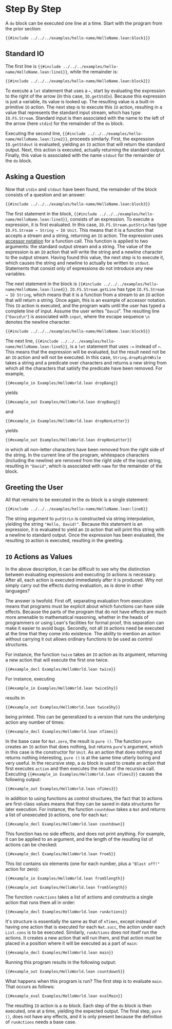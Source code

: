 # Step By Step

A `do` block can be executed one line at a time.
Start with the program from the prior section:
```Lean
{{#include ../../../examples/hello-name/HelloName.lean:block1}}
```

## Standard IO

The first line is `{{#include ../../../examples/hello-name/HelloName.lean:line1}}`, while the remainder is:
```Lean
{{#include ../../../examples/hello-name/HelloName.lean:block2}}
```
To execute a `let` statement that uses a `←`, start by evaluating the expression to the right of the arrow (in this case, `IO.getStdIn`).
Because this expression is just a variable, its value is looked up.
The resulting value is a built-in primitive `IO` action.
The next step is to execute this `IO` action, resulting in a value that represents the standard input stream, which has type `IO.FS.Stream`.
Standard input is then associated with the name to the left of the arrow (here `stdin`) for the remainder of the `do` block.

Executing the second line, `{{#include ../../../examples/hello-name/HelloName.lean:line2}}`, proceeds similarly.
First, the expression `IO.getStdout` is evaluated, yielding an `IO` action that will return the standard output.
Next, this action is executed, actually returning the standard output.
Finally, this value is associated with the name `stdout` for the remainder of the `do` block.

## Asking a Question

Now that `stdin` and `stdout` have been found, the remainder of the block consists of a question and an answer:
```Lean
{{#include ../../../examples/hello-name/HelloName.lean:block3}}
```

The first statement in the block, `{{#include ../../../examples/hello-name/HelloName.lean:line3}}`, consists of an expression.
To execute a expression, it is first evaluated.
In this case, `IO.FS.Stream.putStrLn` has type `IO.FS.Stream → String → IO Unit`.
This means that it is a function that accepts a stream and a string, returning an `IO` action.
The expression uses [accessor notation](../getting-to-know/structures.md#behind-the-scenes) for a function call.
This function is applied to two arguments: the standard output stream and a string.
The value of the expression is an `IO` action that will write the string and a newline character to the output stream.
Having found this value, the next step is to execute it, which causes the string and newline to actually be written to `stdout`.
Statements that consist only of expressions do not introduce any new variables.

The next statement in the block is `{{#include ../../../examples/hello-name/HelloName.lean:line4}}`.
`IO.FS.Stream.getLine` has type `IO.FS.Stream → IO String`, which means that it is a function from a stream to an `IO` action that will return a string.
Once again, this is an example of accessor notation.
This `IO` action is executed, and the program waits until the user has typed a complete line of input.
Assume the user writes "`David`".
The resulting line (`"David\n"`) is associated with `input`, where the escape sequence `\n` denotes the newline character.

```Lean
{{#include ../../../examples/hello-name/HelloName.lean:block5}}
```

The next line, `{{#include ../../../examples/hello-name/HelloName.lean:line5}}`, is a `let` statement that uses `:=` instead of `←`.
This means that the expression will be evaluated, but the result need not be an `IO` action and will not be executed.
In this case, `String.dropRightWhile` takes a string and a predicate over characters and returns a new string from which all the characters that satisfy the predicate have been removed.
For example,
```Lean
{{#example_in Examples/HelloWorld.lean dropBang}}
```
yields
```Lean info
{{#example_out Examples/HelloWorld.lean dropBang}}
```
and
```Lean
{{#example_in Examples/HelloWorld.lean dropNonLetter}}
```
yields
```Lean info
{{#example_out Examples/HelloWorld.lean dropNonLetter}}
```
in which all non-letter characters have been removed from the right side of the string.
In the current line of the program, whitespace characters (including the newline) are removed from the right side of the input string, resulting in `"David"`, which is associated with `name` for the remainder of the block.


## Greeting the User

All that remains to be executed in the `do` block is a single statement:
```Lean
{{#include ../../../examples/hello-name/HelloName.lean:line6}}
```
The string argument to `putStrLn` is constructed via string interpolation, yielding the string `"Hello, David!"`.
Because this statement is an expression, it is evaluated to yield an `IO` action that will print this string with a newline to standard output.
Once the expression has been evaluated, the resulting `IO` action is executed, resulting in the greeting.

## `IO` Actions as Values

In the above description, it can be difficult to see why the distinction between evaluating expressions and executing `IO` actions is necessary.
After all, each action is executed immediately after it is produced.
Why not simply carry out the effects during evaluation, as is done in other languages?

The answer is twofold.
First off, separating evaluation from execution means that programs must be explicit about which functions can have side effects.
Because the parts of the program that do not have effects are much more amenable to mathematical reasoning, whether in the heads of programmers or using Lean's facilities for formal proof, this separation can make it easier to avoid bugs.
Secondly, not all `IO` actions need be executed at the time that they come into existence.
The ability to mention an action without carrying it out allows ordinary functions to be used as control structures.

For instance, the function `twice` takes an `IO` action as its argument, returning a new action that will execute the first one twice.
```Lean
{{#example_decl Examples/HelloWorld.lean twice}}
```
For instance, executing
```Lean
{{#example_in Examples/HelloWorld.lean twiceShy}}
```
results in
```Lean info
{{#example_out Examples/HelloWorld.lean twiceShy}}
```
being printed.
This can be generalized to a version that runs the underlying action any number of times:
```Lean
{{#example_decl Examples/HelloWorld.lean nTimes}}
```
In the base case for `Nat.zero`, the result is `pure ()`.
The function `pure` creates an `IO` action that does nothing, but returns `pure`'s argument, which in this case is the constructor for `Unit`.
As an action that does nothing and returns nothing interesting, `pure ()` is at the same time utterly boring and very useful.
In the recursive step, a `do` block is used to create an action that first executes `action` and then executes the result of the recursive call.
Executing `{{#example_in Examples/HelloWorld.lean nTimes3}}` causes the following output:
```Lean info
{{#example_out Examples/HelloWorld.lean nTimes3}}
```

In addition to using functions as control structures, the fact that `IO` actions are first-class values means that they can be saved in data structures for later execution.
For instance, the function `countdown` takes a `Nat` and returns a list of unexecuted `IO` actions, one for each `Nat`:
```Lean
{{#example_decl Examples/HelloWorld.lean countdown}}
```
This function has no side effects, and does not print anything.
For example, it can be applied to an argument, and the length of the resulting list of actions can be checked:
```Lean
{{#example_decl Examples/HelloWorld.lean from5}}
```
This list contains six elements (one for each number, plus a `"Blast off!"` action for zero):
```Lean
{{#example_in Examples/HelloWorld.lean from5length}}
```
```Lean info
{{#example_out Examples/HelloWorld.lean from5length}}
```

The function `runActions` takes a list of actions and constructs a single action that runs them all in order:
```Lean
{{#example_decl Examples/HelloWorld.lean runActions}}
```
It's structure is essentially the same as that of `nTimes`, except instead of having one action that is executed for each `Nat.succ`, the action under each `List.cons` is to be executed.
Similarly, `runActions` does not itself run the actions.
It creates a new action that will run them, and that action must be placed in a position where it will be executed as a part of `main`:
```Lean
{{#example_decl Examples/HelloWorld.lean main}}
```
Running this program results in the following output:
```Lean info
{{#example_out Examples/HelloWorld.lean countdown5}}
```

What happens when this program is run?
The first step is to evaluate `main`. That occurs as follows:
```Lean
{{#example_eval Examples/HelloWorld.lean evalMain}}
```
The resulting `IO` action is a `do` block.
Each step of the `do` block is then executed, one at a time, yielding the expected output.
The final step, `pure ()`, does not have any effects, and it is only present because the definition of `runActions` needs a base case.
